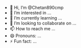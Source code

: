 - 👋 Hi, I’m @Chetan890cmp
- 👀 I’m interested in ...
- 🌱 I’m currently learning ...
- 💞️ I’m looking to collaborate on ...
- 📫 How to reach me ...
- 😄 Pronouns: ...
- ⚡ Fun fact: ...

<!---
Chetan890cmp/Chetan890cmp is a ✨ special ✨ repository because its `README.md` (this file) appears on your GitHub profile.
You can click the Preview link to take a look at your changes.
--->
